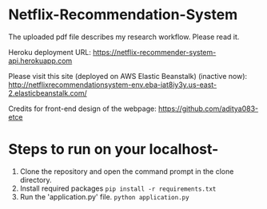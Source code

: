 # Netflix-Recommendation-System
The uploaded pdf file describes my research workflow. Please read it.

Heroku deployment URL: https://netflix-recommender-system-api.herokuapp.com

Please visit this site (deployed on AWS Elastic Beanstalk) (inactive now): http://netflixrecommendationsystem-env.eba-iat8iy3y.us-east-2.elasticbeanstalk.com/

Credits for front-end design of the webpage: https://github.com/aditya083-etce

# Steps to run on your localhost-
1. Clone the repository and open the command prompt in the clone directory.
2. Install required packages 
``pip install -r requirements.txt``
3. Run the 'application.py' file. 
``python application.py``

